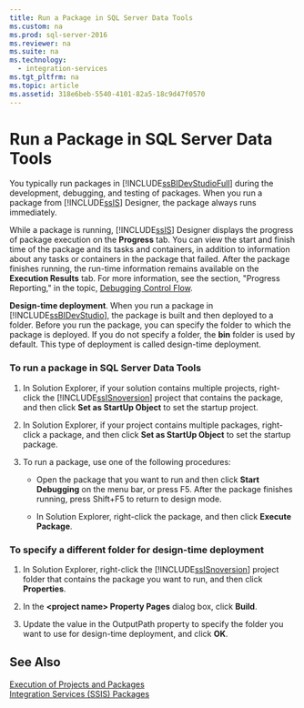 ```yaml
---
title: Run a Package in SQL Server Data Tools
ms.custom: na
ms.prod: sql-server-2016
ms.reviewer: na
ms.suite: na
ms.technology: 
  - integration-services
ms.tgt_pltfrm: na
ms.topic: article
ms.assetid: 318e6beb-5540-4101-82a5-18c9d47f0570
---
```

# Run a Package in SQL Server Data Tools
  You typically run packages in [!INCLUDE[ssBIDevStudioFull](../../Token/Other/ssBIDevStudioFull_md.md)] during the development, debugging, and testing of packages. When you run a package from [!INCLUDE[ssIS](../../Token/Other/ssIS_md.md)] Designer, the package always runs immediately.  
  
 While a package is running, [!INCLUDE[ssIS](../../Token/Other/ssIS_md.md)] Designer displays the progress of package execution on the **Progress** tab. You can view the start and finish time of the package and its tasks and containers, in addition to information about any tasks or containers in the package that failed. After the package finishes running, the run\-time information remains available on the **Execution Results** tab. For more information, see the section, "Progress Reporting," in the topic, [Debugging Control Flow](../../Topics/TopicNameNotContainA/Debugging-Control-Flow.md).  
  
 **Design\-time deployment**. When you run a package in [!INCLUDE[ssBIDevStudio](../../Token/Other/ssBIDevStudio_md.md)], the package is built and then deployed to a folder. Before you run the package, you can specify the folder to which the package is deployed. If you do not specify a folder, the **bin** folder is used by default. This type of deployment is called design\-time deployment.  
  
### To run a package in SQL Server Data Tools  
  
1.  In Solution Explorer, if your solution contains multiple projects, right\-click the [!INCLUDE[ssISnoversion](../../Token/Other/ssISnoversion_md.md)] project that contains the package, and then click **Set as StartUp Object** to set the startup project.  
  
2.  In Solution Explorer, if your project contains multiple packages, right\-click a package, and then click **Set as StartUp Object** to set the startup package.  
  
3.  To run a package, use one of the following procedures:  
  
    -   Open the package that you want to run and then click **Start Debugging** on the menu bar, or press F5. After the package finishes running, press Shift\+F5 to return to design mode.  
  
    -   In Solution Explorer, right\-click the package, and then click **Execute Package**.  
  
### To specify a different folder for design\-time deployment  
  
1.  In Solution Explorer, right\-click the [!INCLUDE[ssISnoversion](../../Token/Other/ssISnoversion_md.md)] project folder that contains the package you want to run, and then click **Properties**.  
  
2.  In the **\<project name\> Property Pages** dialog box, click **Build**.  
  
3.  Update the value in the OutputPath property to specify the folder you want to use for design\-time deployment, and click **OK**.  
  
## See Also  
 [Execution of Projects and Packages](../../Topics/TopicNameNotContainA/Execution-of-Projects-and-Packages.md)   
 [Integration Services &#40;SSIS&#41; Packages](../../Topics/TopicNameNotContainA/Integration-Services--SSIS--Packages.md)  
  
  